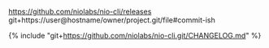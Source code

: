 https://github.com/niolabs/nio-cli/releases
git+https://user@hostname/owner/project.git/file#commit-ish

{% include "git+https://github.com/niolabs/nio-cli.git/CHANGELOG.md" %}
